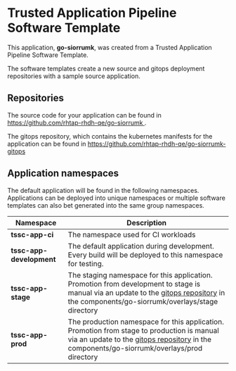 # Trusted Application Pipeline Software Template

This application, **go-siorrumk**, was created from a Trusted Application Pipeline Software Template.

The software templates create a new source and gitops deployment repositories with a sample source application. 

## Repositories

The source code for your application can be found in [https://github.com/rhtap-rhdh-qe/go-siorrumk ](https://github.com/rhtap-rhdh-qe/go-siorrumk ).
 
The gitops repository, which contains the kubernetes manifests for the application can be found in 
[https://github.com/rhtap-rhdh-qe/go-siorrumk-gitops ](https://github.com/rhtap-rhdh-qe/go-siorrumk-gitops ) 

## Application namespaces 

The default application will be found in the following namespaces. Applications can be deployed into unique namespaces or multiple software templates can also bet generated into the same group namespaces.  

|  Namespace   |  Description   |  
| -------- | -------- |
| **tssc-app-ci** | The namespace used for CI workloads |
| **tssc-app-development** | The default application during development. Every build will be deployed to this namespace for testing. |
| **tssc-app-stage** | The staging namespace for this application. Promotion from development to stage is manual via an update to the [gitops repository](https://github.com/rhtap-rhdh-qe/go-siorrumk-gitops ) in the components/go-siorrumk/overlays/stage directory |
| **tssc-app-prod** | The production namespace for this application. Promotion from stage to production is manual via an update to the [gitops repository](https://github.com/rhtap-rhdh-qe/go-siorrumk-gitops ) in the components/go-siorrumk/overlays/prod directory |